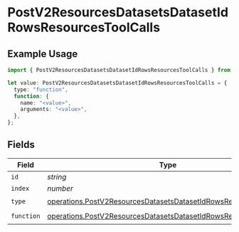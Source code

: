 # PostV2ResourcesDatasetsDatasetIdRowsResourcesToolCalls

## Example Usage

```typescript
import { PostV2ResourcesDatasetsDatasetIdRowsResourcesToolCalls } from "orq-node-client/models/operations";

let value: PostV2ResourcesDatasetsDatasetIdRowsResourcesToolCalls = {
  type: "function",
  function: {
    name: "<value>",
    arguments: "<value>",
  },
};
```

## Fields

| Field                                                                                                                                                | Type                                                                                                                                                 | Required                                                                                                                                             | Description                                                                                                                                          |
| ---------------------------------------------------------------------------------------------------------------------------------------------------- | ---------------------------------------------------------------------------------------------------------------------------------------------------- | ---------------------------------------------------------------------------------------------------------------------------------------------------- | ---------------------------------------------------------------------------------------------------------------------------------------------------- |
| `id`                                                                                                                                                 | *string*                                                                                                                                             | :heavy_minus_sign:                                                                                                                                   | N/A                                                                                                                                                  |
| `index`                                                                                                                                              | *number*                                                                                                                                             | :heavy_minus_sign:                                                                                                                                   | N/A                                                                                                                                                  |
| `type`                                                                                                                                               | [operations.PostV2ResourcesDatasetsDatasetIdRowsResourcesType](../../models/operations/postv2resourcesdatasetsdatasetidrowsresourcestype.md)         | :heavy_check_mark:                                                                                                                                   | N/A                                                                                                                                                  |
| `function`                                                                                                                                           | [operations.PostV2ResourcesDatasetsDatasetIdRowsResourcesFunction](../../models/operations/postv2resourcesdatasetsdatasetidrowsresourcesfunction.md) | :heavy_check_mark:                                                                                                                                   | N/A                                                                                                                                                  |